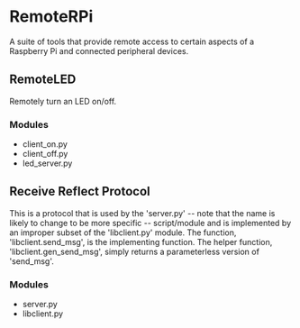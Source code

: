 # RemoteRPi
A suite of tools that provide remote access to certain aspects of a Raspberry Pi and connected peripheral devices.

## RemoteLED
Remotely turn an LED on/off.
### Modules
- client_on.py
- client_off.py
- led_server.py

## Receive Reflect Protocol
This is a protocol that is used by the 'server.py' -- note that the name is likely to change to be more specific -- script/module and is implemented by an improper subset of the 'libclient.py' module.  The function, 'libclient.send_msg', is the implementing function.  The helper function, 'libclient.gen_send_msg', simply returns a parameterless version of 'send_msg'.
### Modules
- server.py
- libclient.py


